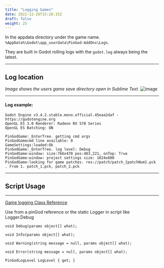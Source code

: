 ```yaml
---
title: "Logging Games"
date: 2022-12-26T15:26:15Z
draft: false
weight: 25
---
```


In the appdata directory under the game name. `%AppData%\Godot\app_userdata\PinGod-AddOns\Logs`.

They are built in Godot rolling logs with the `godot.log` always being the latest.

---
## Log location
*Image shows the users game save directory open in Sublime Text.*
![image](../../images/basicgame/basicgame-userdata-sublime.jpg)

---
#### Log example:

```
Godot Engine v3.4.2.stable.mono.official.45eaa2daf - https://godotengine.org
OpenGL ES 3.0 Renderer: Radeon RX 570 Series
OpenGL ES Batching: ON
 
PinGodGame:_EnterTree. getting cmd args
PinGodGamecmd line available: 0
GameSettings:loaded:Ok
PinGodGame:_EnterTree. log level: Debug
PinGodGame:window: size:766x478 pos:403,221, onTop: True
PinGodGame:window: project settings size: 1024x600
PinGodGame:looking for game patches. res://patch/patch_{patchNum}.pck . From 1. patch_1.pck, patch_2.pck
```

---
## Script Usage
---

[Game logging Class Reference](/pingod-addons/html/interfaceIPinballLogger.html)

Use from a pinGod reference or the static Logger in script like Logger.Debug

```
void Debug(params object[] what);

void Info(params object[] what);
	
void Warning(string message = null, params object[] what);

void Error(string message = null, params object[] what);

PinGodLogLevel LogLevel { get; }
```